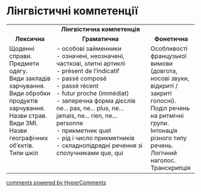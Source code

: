 <div id="hypercomments_widget" class="js-hypercomments-widget invisible"></div>

# Лінгвістичні компетенції


<table>
  <tr>
    <td align="center" colspan="3"><b>Лінгвістична компетенція</b></td>
  </tr>
            <tr>
                <td align="center"><b>Лексична</b></td>
                <td align="center"><b>Граматична</b></td>
                <td align="center"><b>Фонетична</b></td>
            </tr>
            <tr>
                <td width="25%" style="vertical-align:top !important;">
Щоденні справи.<br>
Предмети одягу.<br>
Види закладів харчування.<br>
Види обробки продуктів харчування.<br>
Назви страв.<br>
Види ЗМІ.<br>
Назви географічних об’єктів.<br>
Типи шкіл</td>
<td width="50%" style="vertical-align:top !important;">
- особові займенники<br>
- означені, неозначені, часткові, злитні артиклі<br>
- présent de l’indicatif<br>
- passé composé<br>
- passé récent<br>
- futur proche (immédiat)<br>
- заперечна форма дієслів ne... pas, ne... plus, ne... jamais, ne... rien, ne... personne  <br>
- прикметник quel  <br>
- рід і число прикметників  <br>
- складнопідрядні речення зі сполучниками que, qui
</td>
<td width="25%" style="vertical-align:top !important;">Особливості французької вимови (довгота, носові звуки, відкриті / закриті голосні). Поділ речень на ритмічні групи. Інтонація різного типу речень. Логічний наголос.  Транскрипція</td>
            </tr>
</table>

<div class="js-hypercomments-container">
    <a href="http://hypercomments.com" class="hc-link" title="comments widget">comments powered by HyperComments</a>
</div>